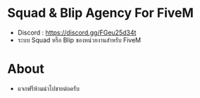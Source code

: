 # Squad & Blip Agency For FiveM
 + Discord : https://discord.gg/FGeu25d34t
 + ระบบ Squad หรือ Blip ของหน่วยงานสำหรับ FiveM
# About
 + แจกฟรีห้ามนำไปขายต่อครับ